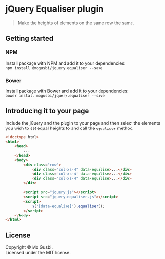 # jQuery Equaliser plugin
> Make the heights of elements on the same row the same.

## Getting started
### NPM
Install package with NPM and add it to your dependencies:  
`npm install @mogusbi/jquery.equaliser --save`

### Bower
Install package with Bower and add it to your dependencies:  
`bower install mogusbi/jquery.equaliser --save`

## Introducing it to your page
Include the jQuery and the plugin to your page and then select the elements you wish to set equal heights to and call the `equaliser` method.

```html
<!doctype html>
<html>
	<head>
		...
	</head>
	<body>
		<div class="row">
			<div class="col-xs-4" data-equalise>...</div>
			<div class="col-xs-4" data-equalise>...</div>
			<div class="col-xs-4" data-equalise>...</div>
		</div>
		
		<script src="jquery.js"></script>
		<script src="jquery.equaliser.js"></script>
		<script>
			$('[data-equalise]').equaliser();
		</script>
	</body>
</html>
```

## License
Copyright &copy; Mo Gusbi.  
Licensed under the MIT license.